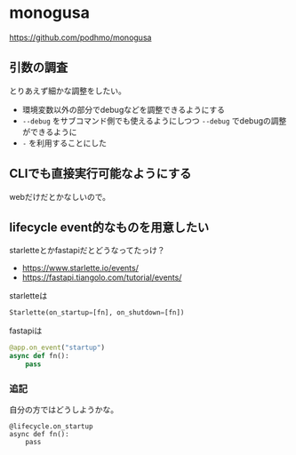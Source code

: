 # monogusa

https://github.com/podhmo/monogusa

## 引数の調査

とりあえず細かな調整をしたい。

- 環境変数以外の部分でdebugなどを調整できるようにする
- `--debug` をサブコマンド側でも使えるようにしつつ `--debug` でdebugの調整ができるように
- `-` を利用することにした

## CLIでも直接実行可能なようにする

webだけだとかなしいので。

## lifecycle event的なものを用意したい

starletteとかfastapiだとどうなってたっけ？

- https://www.starlette.io/events/
- https://fastapi.tiangolo.com/tutorial/events/

starletteは

```python
Starlette(on_startup=[fn], on_shutdown=[fn])
```

fastapiは

```python
@app.on_event("startup")
async def fn():
    pass
```

### 追記

自分の方ではどうしようかな。

```
@lifecycle.on_startup
async def fn():
    pass
```
